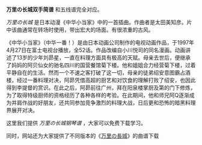 

**万里の长城双手简谱** 和五线谱完全对应。

_万里の长城_ 是日本动漫《中华小当家》中的一首插曲。作曲者是太田美知彦。片中该曲通常在转场时使用，带出宏大的场面。有很浓重的古风。

《中华小当家》（中华一番！）是由日本动画公司制作的电视动画作品，于1997年4月27日在富士电视台播放，全52话。作品改编自小川悦司的同名漫画。动画讲述了13岁的少年刘昴星，一直在料理方面具有极高的天赋。母亲去世后，便继承了妈妈的阿贝仙女的驰名四川的国营餐馆菊下楼。他和姐姐合力经营菊下楼，过着平静自在的生活。然而一个不速之客打破了这一切，母亲的徒弟绍安意图霸占酒楼，经过一番料理对决，阿昴凭借高超的厨艺和对饮食的理解打败了绍安，也因此得到李提督的赏识。在此之后，阿昴前往广州，拜在阳泉楼掌厨及第的门下修炼，为了取得特级厨师的资格经历了各种各样的考验。在此期间，他和师兄阿Q逐渐成为并肩作战的好朋友，还共同参加竞争激烈的料理大战，日后更和恐怖的暗黑料理界展开对决。

这里我们提供 _万里の长城钢琴谱_ ，大家可以免费下载学习。

同时，网站还为大家提供了不同版本的《[万里の長城](Music-7955-万里の長城-中华小当家OST.html "万里の長城")》的曲谱下载

